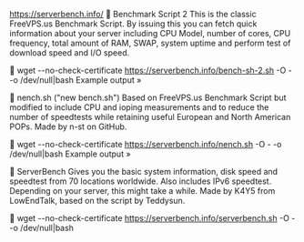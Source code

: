 https://serverbench.info/
 
Benchmark Script 2
This is the classic FreeVPS.us Benchmark Script. By issuing this you can fetch quick information about your server including CPU Model, number of cores, CPU frequency, total amount of RAM, SWAP, system uptime and perform test of download speed and I/O speed.

 wget --no-check-certificate https://serverbench.info/bench-sh-2.sh -O - -o /dev/null|bash
Example output »  




 nench.sh ("new bench.sh")
Based on FreeVPS.us Benchmark Script but modified to include CPU and ioping measurements and to reduce the number of speedtests while retaining useful European and North American POPs. Made by n-st on GitHub.

 wget --no-check-certificate https://serverbench.info/nench.sh -O - -o /dev/null|bash
Example output »  

 ServerBench
Gives you the basic system information, disk speed and speedtest from 70 locations worldwide. Also includes IPv6 speedtest. Depending on your server, this might take a while. Made by K4Y5 from LowEndTalk, based on the script by Teddysun.

 wget --no-check-certificate https://serverbench.info/serverbench.sh -O - -o /dev/null|bash
